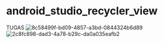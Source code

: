 # android_studio_recycler_view
TUGAS
![8c58499f-bd09-4857-a3bd-0844324b6d89](https://user-images.githubusercontent.com/37461432/79762854-782a9b00-834d-11ea-9610-1d1a1334e2a5.jpg)
![2c8fc898-dad3-4a78-b29c-da0a035eafb2](https://user-images.githubusercontent.com/37461432/79762856-79f45e80-834d-11ea-8896-902131e093d4.jpg)

